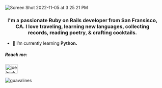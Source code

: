 ![Screen Shot 2022-11-05 at 3 25 21 PM](https://user-images.githubusercontent.com/100665876/200143665-7de3545b-5ec8-468a-8a5f-61be83f0cbee.jpeg)
<h3 align="center"> I'm a passionate Ruby on Rails developer from San Fransisco, CA. I love traveling, learning new languages, collecting records, reading poetry, & crafting cocktails.</h3>

- 🌱 I’m currently learning **Python.**
<h5 align="left">Reach me:</h5>
<a href="https://linkedin.com/in/joelpickell" target="blank"><img align="center" src="https://raw.githubusercontent.com/rahuldkjain/github-profile-readme-generator/master/src/images/icons/Social/linked-in-alt.svg" alt="joelpickell" height="30" width="40" /></a>
</p>
<p><img align="center" src="https://github-readme-stats.vercel.app/api/top-langs?username=guavalines&theme=merko&show_icons=true&locale=en&layout=compact" alt="guavalines" /></p>






